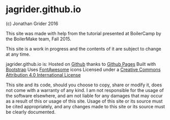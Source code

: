 # jagrider.github.io

(c) Jonathan Grider 2016

This site was made with help from the tutorial presented at BoilerCamp by the
BoilerMake team, Fall 2015.

This site is a work in progress and the contents of it are subject to
change at any time.

jagrider.github.io is:
Hosted on [Github](https://www.github.com) thanks to [Github Pages](https://pages.github.com)
Built with [Bootstrap](http://getbootstrap.com)
Uses [FontAwesome](http://fontawesome.io) icons
Licensed under a [Creative Commons Attribution 4.0 International License](https://creativecommons.org/licenses/by/4.0/)

This site and its code, should you choose to copy, share or modify it, does not
come with a warranty of any kind. I am not responsible for the usage of the
software elsewhere, and am not liable for any damages that may occur as a
result of this or usage of this site. Usage of this site or its source must be
cited appropriately, and any changes made to this site or its source must be
clearly documented.
